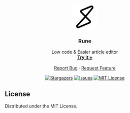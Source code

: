 <div align="center">
  <a href="https://github.com/zRains/rune">
    <img src="public/logo.png" alt="Logo" width="80">
  </a>

  <h3 align="center">Rune</h3>

  <p align="center">
    Low code & Easier article editor
    <br />
    <a href="https://github.com/zRains/rune"><strong>Try it »</strong></a>
    <br />
    <br />
    <a href="https://github.com/zRains/rune/issues">Report Bug</a>
    ·
    <a href="https://github.com/zRains/rune/issues">Request Feature</a>
  </p>

[![Stargazers][stars-shield]][stars-url]
[![Issues][issues-shield]][issues-url]
[![MIT License][license-shield]][license-url]

</div>

## License

Distributed under the MIT License.

[stars-shield]: https://img.shields.io/github/stars/othneildrew/Best-README-Template.svg?style=for-the-badge
[stars-url]: https://github.com/zRains/rune/stargazers
[issues-shield]: https://img.shields.io/github/issues/othneildrew/Best-README-Template.svg?style=for-the-badge
[issues-url]: https://github.com/zRains/rune/issues
[license-shield]: https://img.shields.io/github/license/othneildrew/Best-README-Template.svg?style=for-the-badge
[license-url]: https://github.com/zRains/rune/blob/master/LICENSE.txt
